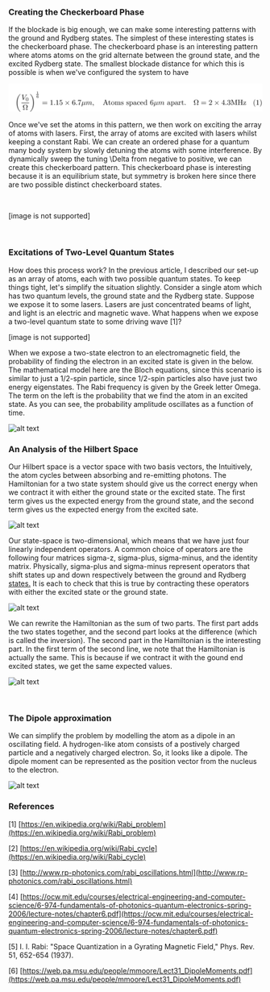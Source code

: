 ### Creating the Checkerboard Phase

If the blockade is big enough, we can make some interesting patterns with the ground and Rydberg states. The simplest of these interesting states is the checkerboard phase. The checkerboard phase is an interesting pattern where atoms atoms on the grid alternate between the ground state, and the excited Rydberg state. The smallest blockade distance for which this is possible is when we've configured the system to have 

![alt text](file_0.png)

Once we've set the atoms in this pattern, we then work on exciting the array of atoms with lasers. First, the array of atoms are excited with lasers whilst keeping a constant Rabi. We can create an ordered phase for a quantum many body system by slowly detuning the atoms with some interference. By dynamically sweep the tuning  \Delta   from negative to positive, we can create this checkerboard pattern. This checkerboard phase is interesting because it is an equilibrium state, but symmetry is broken here since there are two possible distinct checkerboard states. 

<br/>

[image is not supported]

<br/>

### Excitations of Two-Level Quantum States

How does this process work? In the previous article, I described our set-up as an array of atoms, each with two possible quantum states. To keep things tight, let's simplify the situation slightly. Consider a single atom which has two quantum levels, the ground state and the Rydberg state. Suppose we expose it to some lasers. Lasers are just concentrated beams of light, and light is an electric and magnetic wave. What happens when we expose a two-level quantum state to some driving wave [1]? 

[image is not supported]

When we expose a two-state electron to an electromagnetic field, the probability of finding the electron in an excited state is given in the below. The mathematical model here are the Bloch equations, since this scenario is similar to just a 1/2-spin particle, since 1/2-spin particles also have just two energy eigenstates. The Rabi frequency is given by the Greek letter Omega. The term on the left is the probability that we find the atom in an excited state. As you can see, the probability amplitude oscillates as a function of time. 

![alt text](file_1.png)

### An Analysis of the Hilbert Space 

Our Hilbert space is a vector space with two basis vectors, the Intuitively, the atom cycles between absorbing and re-emitting photons. The Hamiltonian for a two state system should give us the correct energy when we contract it with either the ground state or the excited state. The first term gives us the expected energy from the ground state, and the second term gives us the expected energy from the excited sate. 

![alt text](file_2.png)

Our state-space is two-dimensional, which means that we have just four linearly independent operators. A common choice of operators are the following four matrices sigma-z, sigma-plus, sigma-minus, and the identity matrix. Physically, sigma-plus and sigma-minus represent operators that shift states up and down respectively between the ground and Rydberg [states.](http://states.You) It is each to check that this is true by contracting these operators with either the excited state or the ground state. 

![alt text](file_3.png)

We can rewrite the Hamiltonian as the sum of two parts. The first part adds the two states together, and the second part looks at the difference (which is called the inversion). The second part in the Hamiltonian is the interesting part. In the first term of the second line, we note that the Hamiltonian is actually the same. This is because if we contract it with the gound end excited states, we get the same expected values. 

![alt text](file_4.png)

<br/>

### The Dipole approximation 

We can simplify the problem by modelling the atom as a dipole in an oscillating field. A hydrogen-like atom consists of a postively charged particle and a negatively charged electron. So, it looks like a dipole. The dipole moment can be represented as the position vector from the nucleus to the electron.

![alt text](file_5.png)

### References 

[1] [https://en.wikipedia.org/wiki/Rabi_problem](https://en.wikipedia.org/wiki/Rabi_problem)

[2] [https://en.wikipedia.org/wiki/Rabi_cycle](https://en.wikipedia.org/wiki/Rabi_cycle)

[3] [http://www.rp-photonics.com/rabi_oscillations.html](http://www.rp-photonics.com/rabi_oscillations.html)

[4] [https://ocw.mit.edu/courses/electrical-engineering-and-computer-science/6-974-fundamentals-of-photonics-quantum-electronics-spring-2006/lecture-notes/chapter6.pdf](https://ocw.mit.edu/courses/electrical-engineering-and-computer-science/6-974-fundamentals-of-photonics-quantum-electronics-spring-2006/lecture-notes/chapter6.pdf)

[5] I. I. Rabi: "Space Quantization in a Gyrating Magnetic Field," Phys.
Rev. 51, 652-654 (1937).

[6] [https://web.pa.msu.edu/people/mmoore/Lect31_DipoleMoments.pdf](https://web.pa.msu.edu/people/mmoore/Lect31_DipoleMoments.pdf)

<br/>

